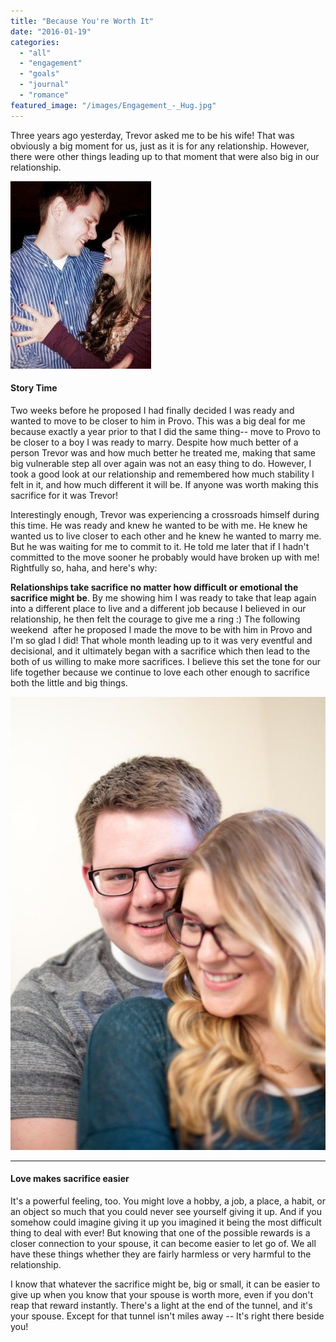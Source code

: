 ```yaml
---
title: "Because You're Worth It"
date: "2016-01-19"
categories: 
  - "all"
  - "engagement"
  - "goals"
  - "journal"
  - "romance"
featured_image: "/images/Engagement_-_Hug.jpg"
---
```


Three years ago yesterday, Trevor asked me to be his wife! That was obviously a big moment for us, just as it is for any relationship. However, there were other things leading up to that moment that were also big in our relationship.

![sacrifices in marriage, marriage, making sacrifices in relationships, marriage tips, marriage advice, marriage help, engagement, cute engagement pictures, vintage ring, getting engaged story, freshly married, relationship goals](/images/Engagement_-_Smiles_2-225x300.jpg)

#### Story Time

Two weeks before he proposed I had finally decided I was ready and wanted to move to be closer to him in Provo. This was a big deal for me because exactly a year prior to that I did the same thing-- move to Provo to be closer to a boy I was ready to marry. Despite how much better of a person Trevor was and how much better he treated me, making that same big vulnerable step all over again was not an easy thing to do. However, I took a good look at our relationship and remembered how much stability I felt in it, and how much different it will be. If anyone was worth making this sacrifice for it was Trevor!

Interestingly enough, Trevor was experiencing a crossroads himself during this time. He was ready and knew he wanted to be with me. He knew he wanted us to live closer to each other and he knew he wanted to marry me. But he was waiting for me to commit to it. He told me later that if I hadn't committed to the move sooner he probably would have broken up with me! Rightfully so, haha, and here's why:

**Relationships take sacrifice no matter how difficult or emotional the sacrifice might be**. By me showing him I was ready to take that leap again into a different place to live and a different job because I believed in our relationship, he then felt the courage to give me a ring :) The following weekend  after he proposed I made the move to be with him in Provo and I'm so glad I did! That whole month leading up to it was very eventful and decisional, and it ultimately began with a sacrifice which then lead to the both of us willing to make more sacrifices. I believe this set the tone for our life together because we continue to love each other enough to sacrifice both the little and big things.

[![sacrifices in marriage, marriage, making sacrifices in relationships, marriage tips, marriage advice, marriage help, engagement, cute engagement pictures, vintage ring, getting engaged story, freshly married, relationship goals](/images/762A2576-85.jpg)](http://freshlymarried.com/wp-content/uploads/2016/01/762A2576-85.jpg)

* * *

#### Love makes sacrifice easier

It's a powerful feeling, too. You might love a hobby, a job, a place, a habit, or an object so much that you could never see yourself giving it up. And if you somehow could imagine giving it up you imagined it being the most difficult thing to deal with ever! But knowing that one of the possible rewards is a closer connection to your spouse, it can become easier to let go of. We all have these things whether they are fairly harmless or very harmful to the relationship.

I know that whatever the sacrifice might be, big or small, it can be easier to give up when you know that your spouse is worth more, even if you don't reap that reward instantly. There's a light at the end of the tunnel, and it's your spouse. Except for that tunnel isn't miles away -- It's right there beside you!
